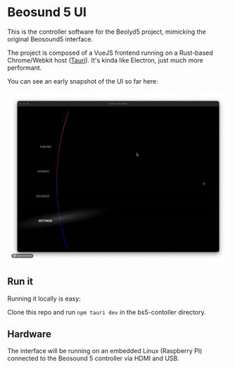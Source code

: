 # Beosund 5 UI

This is the controller software for the Beolyd5 project, mimicking the original Beosound5 interface.

The project is composed of a VueJS frontend running on a Rust-based Chrome/Webkit host ([Tauri](https://www.tauri.org)). It's kinda like Electron, just much more performant.

You can see an early snapshot of the UI so far here:

![UI demo](docs/demo-v1.gif)

## Run it

Running it locally is easy:

Clone this repo and run `npm tauri dev` in the bs5-contoller directory.


## Hardware

The interface will be running on an embedded Linux (Raspberry PI) connected to the Beosound 5 controller via HDMI and USB.